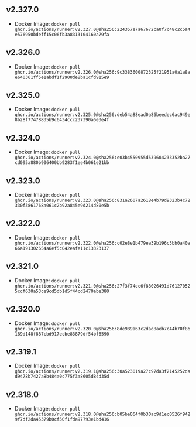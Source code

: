## v2.327.0
- Docker Image: `docker pull ghcr.io/actions/runner:v2.327.0@sha256:224357e7a67672ca0f7c48c2c5a4e576950bdeff15c06fb3a8313104160a79fa`

## v2.326.0
- Docker Image: `docker pull ghcr.io/actions/runner:v2.326.0@sha256:9c3383600872325f21951a0a1a8ae640361ff5e1abdf1f2900de8ba1cfd915e9`

## v2.325.0
- Docker Image: `docker pull ghcr.io/actions/runner:v2.325.0@sha256:deb54a88ead0a86beedec6ac949e8b28f77478835b9c6434ccc237390a6e3e4f`

## v2.324.0
- Docker Image: `docker pull ghcr.io/actions/runner:v2.324.0@sha256:e03b4550955d539604233352ba27cd095a880b906400bb9283f1ee4b061e21bb`

## v2.323.0
- Docker Image: `docker pull ghcr.io/actions/runner:v2.323.0@sha256:831a2607a2618e4b79d9323b4c72330f3861768a061c2b92a845e9d214d80e5b`

## v2.322.0
- Docker Image: `docker pull ghcr.io/actions/runner:v2.322.0@sha256:c02e8e1b479ea39b196c3bb0a40a66a191302654a6ef5c042eafe11c13323137`

## v2.321.0
- Docker Image: `docker pull ghcr.io/actions/runner:v2.321.0@sha256:27f3f74ec6f88026491d761270525ccf630a53ce9cd5db1d5f44cd2470abe380`

## v2.320.0
- Docker Image: `docker pull ghcr.io/actions/runner:v2.320.0@sha256:8de989a63c2dad8aeb7c44b70f86189d148f887cbd917ecbe83879df54bf6590`

## v2.319.1
- Docker Image: `docker pull ghcr.io/actions/runner:v2.319.1@sha256:30a523019a27c97da3f2145252dad9478b7427a8b484a0c775f3a8605d84d35d`

## v2.318.0
- Docker Image: `docker pull ghcr.io/actions/runner:v2.318.0@sha256:b05be064f0b30ac9d1ec0526f9429f7df2da45379b0cf50f1fda97793e1bd416`